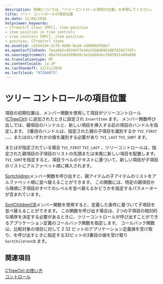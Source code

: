 ```yaml
---
description: 詳細については、「ツリーコントロール項目の位置」を参照してください。
title: ツリー コントロールの項目位置
ms.date: 11/04/2016
helpviewer_keywords:
- CTreeCtrl class [MFC], item position
- item position in tree controls
- tree controls [MFC], item position
- position, CTreeCtrl items
ms.assetid: cd264344-2cf9-4d90-9ea8-c6900b6f60e7
ms.openlocfilehash: 7eeab82c48344f7e16a31b8d6962007024277dfc
ms.sourcegitcommit: d6af41e42699628c3e2e6063ec7b03931a49a098
ms.translationtype: MT
ms.contentlocale: ja-JP
ms.lasthandoff: 12/11/2020
ms.locfileid: "97264073"
---
```

# <a name="tree-control-item-position"></a>ツリー コントロールの項目位置

項目の初期位置は、メンバー関数を使用して項目がツリーコントロール ([CTreeCtrl](../mfc/reference/ctreectrl-class.md)) に追加されたときに設定され `InsertItem` ます。 メンバー関数呼び出しでは、親項目のハンドルと、新しい項目を挿入する前の項目のハンドルを指定します。 2番目のハンドルは、指定された親の子項目を識別するか `TVI_FIRST` 、、、またはのいずれかの値を識別する必要があり `TVI_LAST` `TVI_SORT` ます。

またはが指定されている場合 `TVI_FIRST` `TVI_LAST` 、ツリーコントロールは、指定された親項目の子項目のリストの先頭または末尾に新しい項目を配置します。 `TVI_SORT`を指定すると、項目ラベルのテキストに基づいて、新しい項目が子項目のリストにアルファベット順に挿入されます。

[Sortchildren](../mfc/reference/ctreectrl-class.md#sortchildren)メンバー関数を呼び出すと、親アイテムの子アイテムのリストをアルファベット順に並べ替えることができます。 この関数には、特定の親項目から降順に子項目のすべてのレベルを並べ替えるかどうかを指定するパラメーターが含まれています。

[SortChildrenCB](../mfc/reference/ctreectrl-class.md#sortchildrencb)メンバー関数を使用すると、定義した条件に基づいて子項目を並べ替えることができます。 この関数を呼び出す場合は、2つの子項目の相対的な順序を決定する必要があるときに、ツリーコントロールが呼び出すことができるアプリケーション定義のコールバック関数を指定します。 コールバック関数は、比較対象の項目に対して 2 32 ビットのアプリケーション定義値を受け取り、を呼び出すときに指定する32ビットの3番目の値を受け取り `SortChildrenCB` ます。

## <a name="see-also"></a>関連項目

[CTreeCtrl の使い方](../mfc/using-ctreectrl.md)<br/>
[コントロール](../mfc/controls-mfc.md)
